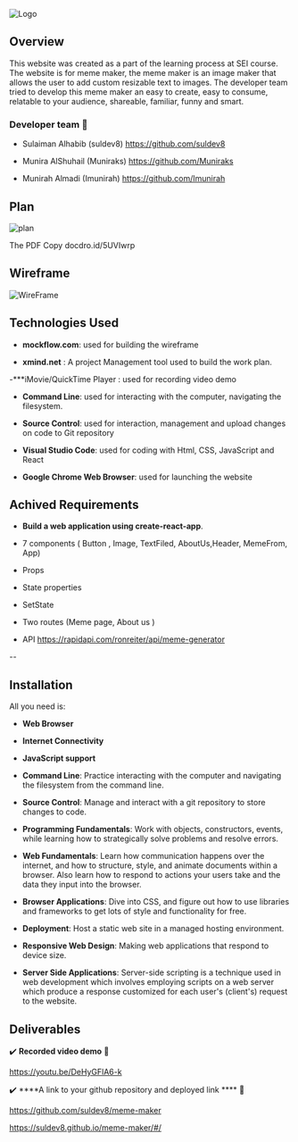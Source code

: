   
  ![Logo](https://i.imgur.com/S6sIwPA.png)
  
  ## ****Overview****
  
  This website was created as a part of the learning process at SEI course. The website is for meme maker, the meme maker is an image maker that allows the user to add custom resizable text to images. The developer team tried to develop this meme maker an easy to create, easy to consume, relatable to your audience, shareable, familiar, funny and smart.
  
  ### Developer team :dizzy:
  
  - Sulaiman Alhabib (suldev8) https://github.com/suldev8
  
  - Munira AlShuhail (Muniraks) https://github.com/Muniraks
  
  - Munirah Almadi (Imunirah) https://github.com/Imunirah
  
  ## ****Plan****
  
  ![plan](https://b.imge.to/2019/08/19/J7Uqs.png)
  
  The PDF Copy docdro.id/5UVIwrp
  
  ## ****Wireframe****
  
  ![WireFrame](https://b.imge.to/2019/08/19/JxJXi.png)
  
  ## ****Technologies Used****
  
  - ****mockflow.com****: used for building the wireframe
  
  - ****xmind.net**** : A project Management tool used to build the work plan.
  
  -***iMovie/QuickTime Player : used for recording video demo
  
  - ****Command Line****: used for interacting with the computer, navigating the filesystem.
  
  - ****Source Control****: used for interaction, management and upload changes on code to Git repository
  
  - ****Visual Studio Code****: used for coding with Html, CSS, JavaScript and React
  
  - ****Google Chrome Web Browser****: used for launching the website
  
  ## Achived Requirements
  
  - ****Build a web application using create-react-app****.
  
  - 7 components ( Button , Image, TextFiled, AboutUs,Header, MemeFrom, App)
  
  - Props
  
  - State properties
  
  - SetState
  
  - Two routes (Meme page, About us )
  
  - API https://rapidapi.com/ronreiter/api/meme-generator
  
  --
  
  ## Installation
  
  All you need is:
  
  - ****Web Browser****
  
  - ****Internet Connectivity****
  
  - ****JavaScript support****
  
  - ****Command Line****: Practice interacting with the computer and navigating the filesystem from the command line.
  
  - ****Source Control****: Manage and interact with a git repository to store changes to code.
  
  - ****Programming Fundamentals****: Work with objects, constructors, events, while learning how to strategically solve problems and resolve errors.
  
  - ****Web Fundamentals****: Learn how communication happens over the internet, and how to structure, style, and animate documents within a browser. Also learn how to respond to actions your users take and the data they input into the browser.
  
  - ****Browser Applications****: Dive into CSS, and figure out how to use libraries and frameworks to get lots of style and functionality for free.
  
  - ****Deployment****: Host a static web site in a managed hosting environment.
  
  - ****Responsive Web Design****: Making web applications that respond to device size.
  
  - ****Server Side Applications****: Server-side scripting is a technique used in web development which involves employing scripts on a web server which produce a response customized for each user's (client's) request to the website.
  
  
  
  ## Deliverables
  
  
  
  :heavy_check_mark: ****Recorded video demo**** :100:
  
  https://youtu.be/DeHyGFlA6-k
  
  :heavy_check_mark: ****A link to your github repository and deployed link  **** :100:
  
  https://github.com/suldev8/meme-maker
  
  https://suldev8.github.io/meme-maker/#/
